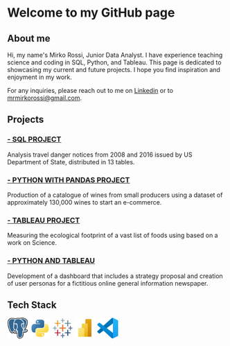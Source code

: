 # Welcome to my GitHub page 

## About me

Hi, my name's Mirko Rossi, Junior Data Analyst. 
I have experience teaching science and coding in SQL, Python, and Tableau. This page is dedicated to showcasing my current and future projects. I hope you find inspiration and enjoyment in my work.

For any inquiries, please reach out to me on [Linkedin](https://www.linkedin.com/in/mrmirkorossi/) or to mrmirkorossi@gmail.com.

## Projects

### [- SQL PROJECT](https://github.com/mrmirkorossi/SQL)
Analysis travel danger notices from 2008 and 2016 issued by US Department of State, distributed in 13 tables.

### [- PYTHON WITH PANDAS PROJECT](https://github.com/mrmirkorossi/Python-with-Pandas)
Production of a catalogue of wines from small producers using a dataset of approximately 130,000 wines to start an e-commerce.

### [- TABLEAU PROJECT](https://github.com/mrmirkorossi/Tableau)
Measuring the ecological footprint of a vast list of foods using based on a work on Science.

### [- PYTHON AND TABLEAU](https://github.com/mrmirkorossi/Final-Project-DA)
Development of a dashboard that includes a strategy proposal and creation of user personas for a fictitious online general information newspaper.

## Tech Stack

![Alt](https://github.com/mrmirkorossi/mrmirkorossi/blob/main/Postgres.jpg)
![Alt](https://github.com/mrmirkorossi/mrmirkorossi/blob/main/Python.jpg)
![Alt](https://github.com/mrmirkorossi/mrmirkorossi/blob/main/Tableau.jpg)
![Alt](https://github.com/mrmirkorossi/mrmirkorossi/blob/main/PowerBI.jpg)
![Alt](https://github.com/mrmirkorossi/mrmirkorossi/blob/main/Visualstudiocode.jpg)
